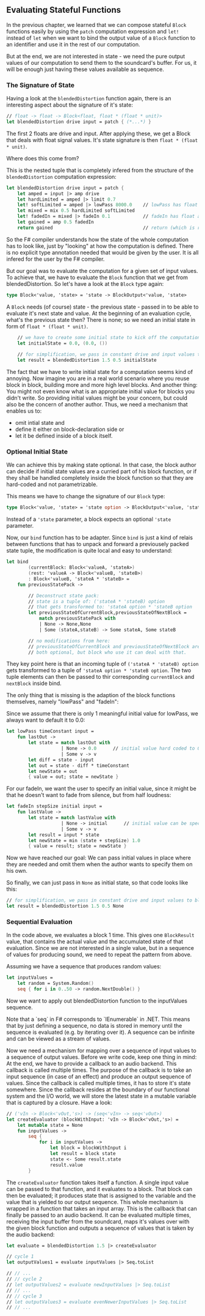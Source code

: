 
## Evaluating Stateful Functions

In the previous chapter, we learned that we can compose stateful `Block` functions easily by using the `patch` computation expression and `let!` instead of `let` when we want to bind the output value of a `Block` function to an identifier and use it in the rest of our computation.

But at the end, we are not interested in state - we need the pure output values of our computation to send them to the soundcard's buffer. For us, it will be enough just having these values available as sequence.

### The Signature of State

Having a look at the `blendedDistortion` function again, there is an interesting aspect about the signature of it's state:

```fsharp
// float -> float -> Block<float, float * (float * unit)>
let blendedDistortion drive input = patch { (*...*) }
```

The first 2 floats are drive and input. After applying these, we get a Block that deals with float signal values. It's state signature is then `float * (float * unit)`.

Where does this come from?

This is the nested tuple that is completely infered from the structure of the `blendedDistortion` computation expression:

```fsharp
let blendedDistortion drive input = patch {
    let amped = input |> amp drive
    let hardLimited = amped |> limit 0.7
    let! softLimited = amped |> lowPass 8000.0    // lowPass has float as state
    let mixed = mix 0.5 hardLimited softLimited
    let! fadedIn = mixed |> fadeIn 0.1            // fadeIn has float as state
    let gained = amp 0.5 fadedIn
    return gained                                 // return (which is returnB) has unit as state
```

So the F# compiler understands how the state of the whole computation has to look like, just by "looking" at how the computation is defined. There is no explicit type annotation needed that would be given by the user. It is all infered for the user by the F# compiler.

But our goal was to evaluate the computation for a given set of input values. To achieve that, we have to evaluate the `Block` function that we get from blendedDistortion. So let's have a look at the `Block` type again:

```fsharp
type Block<'value, 'state> = 'state -> BlockOutput<'value, 'state>
```

A `Block` needs (of course) state - the previous state - passed in to be able to evaluate it's next state and value. At the beginning of an evaluation cycle, what's the previous state then? There is none; so we need an initial state in form of `float * (float * unit)`.

```fsharp
    // we have to create some initial state to kick off the computation.
    let initialState = 0.0, (0.0, ())
    
    // for simplification, we pass in constant drive and input values to blendedDistortion.
    let result = blendedDistortion 1.5 0.5 initialState
```

The fact that we have to write initial state for a computation seems kind of annoying. Now imagine you are in a real world scenario where you reuse block in block, building more and more high level blocks. And another thing: You might not even know what is an appropriate initial value for blocks you didn't write. So providing initial values might be your concern, but could also be the concern of another author. Thus, we need a mechanism that enables us to:

* omit intial state and
* define it either on block-declaration side or
* let it be defined inside of a block itself.

### Optional Initial State

We can achieve this by making state optional. In that case, the block author can decide if initial state values are a curried part of his block function, or if they shall be handled completely inside the block function so that they are hard-coded and not parametrizable.

This means we have to change the signature of our `Block` type:

```fsharp 
type Block<'value, 'state> = 'state option -> BlockOutput<'value, 'state>
```

Instead of a `'state` parameter, a block expects an optional `'state` parameter.

Now, our `bind` function has to be adapter. Since `bind` is just a kind of relais between functions that has to unpack and forward a previousely packed state tuple, the modification is quite local and easy to understand:

```fsharp
let bind
        (currentBlock: Block<'valueA, 'stateA>)
        (rest: 'valueA -> Block<'valueB, 'stateB>)
        : Block<'valueB, 'stateA * 'stateB> =
    fun previousStatePack ->

        // Deconstruct state pack:
        // state is a tuple of: ('stateA * 'stateB) option
        // that gets transformed to: 'stateA option * 'stateB option
        let previousStateOfCurrentBlock,previousStateOfNextBlock =
            match previousStatePack with
            | None -> None,None
            | Some (stateA,stateB) -> Some stateA, Some stateB

        // no modifications from here:
        // previousStateOfCurrentBlock and previousStateOfNextBlock are now
        // both optional, but block who use it can deal with that.
```

They key point here is that an incoming tuple of `('stateA * 'stateB) option` gets transformed to a tuple of `'stateA option * 'stateB option`. The two tuple elements can then be passed to thir corresponding `currentBlock` and `nextBlock` inside bind.

The only thing that is missing is the adaption of the block functions themselves, namely "lowPass" and "fadeIn":

Since we assume that there is only 1 meaningful initial value for lowPass, we always want to default it to 0.0:

```fsharp
let lowPass timeConstant input =
    fun lastOut ->
        let state = match lastOut with 
                    | None -> 0.0      // initial value hard coded to 0.0
                    | Some v -> v
        let diff = state - input
        let out = state - diff * timeConstant
        let newState = out
        { value = out; state = newState }
```

For our fadeIn, we want the user to specify an initial value, since it might be that he doesn't want to fade from silence, but from half loudness:

```fsharp
let fadeIn stepSize initial input =
    fun lastValue ->
        let state = match lastValue with 
                    | None -> initial      // initial value can be specified
                    | Some v -> v
        let result = input * state
        let newState = min (state + stepSize) 1.0
        { value = result; state = newState }
```

Now we have reached our goal: We can pass initial values in place where they are needed and omit them when the author wants to specify them on his own.

So finally, we can just pass in `None` as initial state, so that code looks like this:

```fsharp
// for simplification, we pass in constant drive and input values to blendedDistortion.
let result = blendedDistortion 1.5 0.5 None
```

### Sequential Evaluation

In the code above, we evaluates a block 1 time. This gives one `BlockResult` value, that contains the actual value and the accumulated state of that evaluation. Since we are not interested in a single value, but in a sequence of values for producing sound, we need to repeat the pattern from above.

Assuming we have a sequence that produces random values:

```fsharp
let inputValues =
    let random = System.Random() 
    seq { for i in 0..50 -> random.NextDouble() }
```

Now we want to apply out blendedDistortion function to the inputValues sequence.

<hint>
Note that a `seq` in F# corresponds to `IEnumerable` in .NET. This means that by just defining a sequence, no data is stored in memory until the sequence is evaluated (e.g. by iterating over it). A sequence can be infinite and can be viewed as a stream of values.
</hint>

Now we need a mechanism for mapping over a sequence of input values to a sequence of output values. Before we write code, keep one thing in mind: At the end, we have to provide a callback to an audio backend. This callback is called multiple times. The purpose of the callback is to take an input sequence (in case of an effect) and produce an output sequence of values. Since the callback is called multiple times, it has to store it's state somewhere. Since the callback resides at the boundary of our functional system and the I/O world, we will store the latest state in a mutable variable that is captured by a closure. Have a look:

```fsharp
// ('vIn -> Block<'vOut,'s>) -> (seq<'vIn> -> seq<'vOut>)
let createEvaluator (blockWithInput: 'vIn -> Block<'vOut,'s>) =
    let mutable state = None
    fun inputValues ->
        seq {
            for i in inputValues ->
                let block = blockWithInput i
                let result = block state
                state <- Some result.state
                result.value
        }
```

The `createEvaluator` function takes itself a function. A single input value can be passed to that function, and it evaluates to a block. That block can then be evaluated; it produces state that is assigned to the variable and the value that is yielded to our output sequence. This whole mechanism is wrapped in a function that takes an input array. This is the callback that can finally be passed to an audio backend. It can be evaluated multiple times, receiving the input buffer from the soundcard, maps it's values over with the given block function and outputs a sequence of values that is taken by the audio backend:

```fsharp
let evaluate = blendedDistortion 1.5 |> createEvaluator

// cycle 1
let outputValues1 = evaluate inputValues |> Seq.toList

// // ...
// // cycle 2
// let outputValues2 = evaluate newInputValues |> Seq.toList
// // ...
// // cycle 3
// let outputValues3 = evaluate evenNewerInputValues |> Seq.toList
// // ...
```

